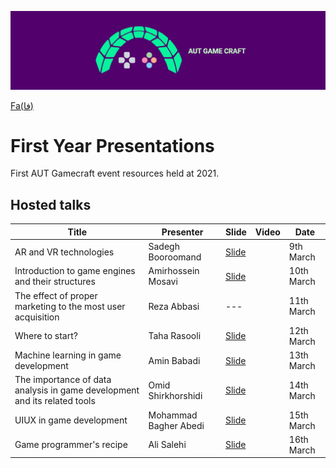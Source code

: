 ![Gamecraft](https://github.com/AUTGamecraft/1st_Year_Presentations/blob/main/Slides/AUTGamecraft.png)

<p>
  <a href="https://github.com/AUTGamecraft/1st_Year_Presentations/blob/main/README-fa.md">Fa(فا)</a>
</p>

# First Year Presentations
First AUT Gamecraft event resources held at 2021.

## Hosted talks
|Title|Presenter|Slide|Video|Date|
|--|--|--|--|--|
|AR and VR technologies|Sadegh Booroomand|[Slide](https://docs.google.com/presentation/d/1nKX-UCDNS0tpTBOfXtdLvK2ZsrlARP9GvyiiPttTSS0/edit#slide=id.gc526c8af1d_2_143)||9th March|
|Introduction to game engines and their structures|Amirhossein Mosavi|[Slide](https://github.com/AUTGamecraft/1st_Year_Presentations/blob/main/Slides/Moosavi-GameEngines-Gamecraft.pdf)||10th March|
|The effect of proper marketing to the most user acquisition|Reza Abbasi|---||11th March|
|Where to start?|Taha Rasooli|[Slide](https://github.com/AUTGamecraft/1st_Year_Presentations/blob/main/Slides/Rasooli-WhereToStart-Gamecraft.pdf)||12th March|
|Machine learning in game development|Amin Babadi|[Slide](https://github.com/AUTGamecraft/1st_Year_Presentations/blob/main/Slides/Babadi-ML%20in%20Games-Gamecraft.pdf)||13th March|
|The importance of data analysis in game development and its related tools|Omid Shirkhorshidi|[Slide](https://github.com/AUTGamecraft/1st_Year_Presentations/blob/main/Slides/Shirkhorshidi-Data%20Presentation-GameCraft.pdf)||14th March|
|UIUX in game development|Mohammad Bagher Abedi|[Slide](https://github.com/AUTGamecraft/1st_Year_Presentations/blob/main/Slides/Abedi-uiux-Gamecraft.pdf)||15th March|
|Game programmer's recipe|Ali Salehi|[Slide](https://github.com/AUTGamecraft/1st_Year_Presentations/blob/main/Slides/Salehi-GameProgrammerRecipe-Gamecraft.pdf)||16th March|

